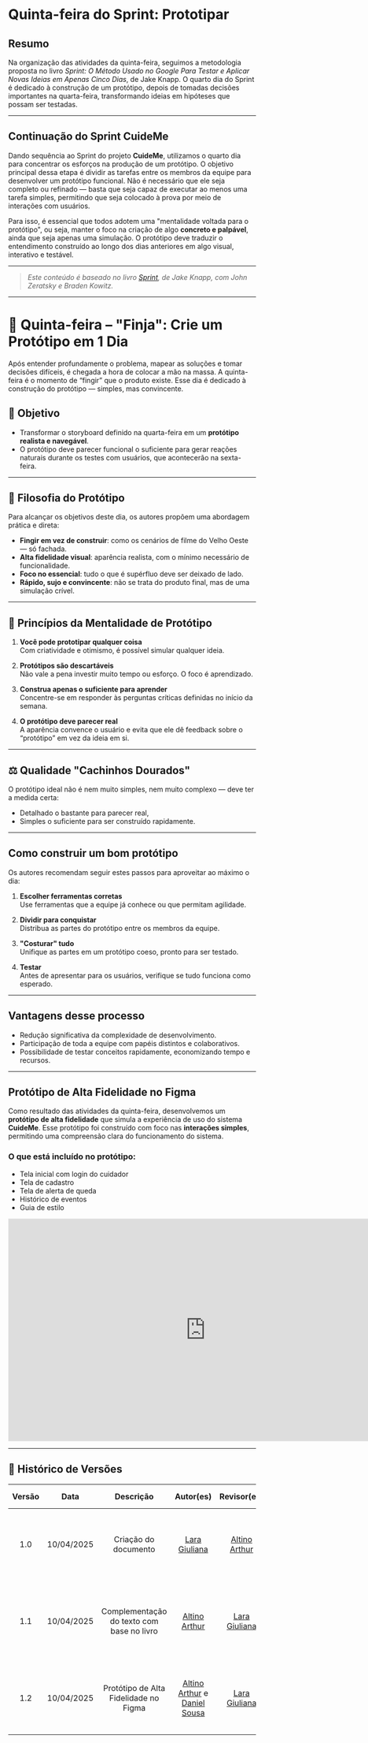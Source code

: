 # Quinta-feira do  Sprint: Prototipar

## Resumo

Na organização das atividades da quinta-feira, seguimos a metodologia proposta no livro _Sprint: O Método Usado no Google Para Testar e Aplicar Novas Ideias em Apenas Cinco Dias_, de Jake Knapp. O quarto dia do Sprint é dedicado à construção de um protótipo, depois de tomadas decisões importantes na quarta-feira, transformando ideias em hipóteses que possam ser testadas.

---

## Continuação do Sprint CuideMe

Dando sequência ao Sprint do projeto **CuideMe**, utilizamos o quarto dia para concentrar os esforços na produção de um protótipo. O objetivo principal dessa etapa é dividir as tarefas entre os membros da equipe para desenvolver um protótipo funcional. Não é necessário que ele seja completo ou refinado — basta que seja capaz de executar ao menos uma tarefa simples, permitindo que seja colocado à prova por meio de interações com usuários.

Para isso, é essencial que todos adotem uma "mentalidade voltada para o protótipo", ou seja, manter o foco na criação de algo **concreto e palpável**, ainda que seja apenas uma simulação. O protótipo deve traduzir o entendimento construído ao longo dos dias anteriores em algo visual, interativo e testável.

---

> _Este conteúdo é baseado no livro [Sprint](https://www.thesprintbook.com), de Jake Knapp, com John Zeratsky e Braden Kowitz._  

---

# 📅 Quinta-feira – "Finja": Crie um Protótipo em 1 Dia

Após entender profundamente o problema, mapear as soluções e tomar decisões difíceis, é chegada a hora de colocar a mão na massa. A quinta-feira é o momento de “fingir” que o produto existe. Esse dia é dedicado à construção do protótipo — simples, mas convincente.

## 🎯 Objetivo

- Transformar o storyboard definido na quarta-feira em um **protótipo realista e navegável**.
- O protótipo deve parecer funcional o suficiente para gerar reações naturais durante os testes com usuários, que acontecerão na sexta-feira.

---

## 💭 Filosofia do Protótipo

Para alcançar os objetivos deste dia, os autores propõem uma abordagem prática e direta:

- **Fingir em vez de construir**: como os cenários de filme do Velho Oeste — só fachada.
- **Alta fidelidade visual**: aparência realista, com o mínimo necessário de funcionalidade.
- **Foco no essencial**: tudo o que é supérfluo deve ser deixado de lado.
- **Rápido, sujo e convincente**: não se trata do produto final, mas de uma simulação crível.

---

## 🧠 Princípios da Mentalidade de Protótipo

1. **Você pode prototipar qualquer coisa**  
   Com criatividade e otimismo, é possível simular qualquer ideia.

2. **Protótipos são descartáveis**  
   Não vale a pena investir muito tempo ou esforço. O foco é aprendizado.

3. **Construa apenas o suficiente para aprender**  
   Concentre-se em responder às perguntas críticas definidas no início da semana.

4. **O protótipo deve parecer real**  
   A aparência convence o usuário e evita que ele dê feedback sobre o “protótipo” em vez da ideia em si.

---

## ⚖️ Qualidade "Cachinhos Dourados"

O protótipo ideal não é nem muito simples, nem muito complexo — deve ter a medida certa:

- Detalhado o bastante para parecer real,
- Simples o suficiente para ser construído rapidamente.

---

## Como construir um bom protótipo

Os autores recomendam seguir estes passos para aproveitar ao máximo o dia:

1. **Escolher ferramentas corretas**  
   Use ferramentas que a equipe já conhece ou que permitam agilidade.

2. **Dividir para conquistar**  
   Distribua as partes do protótipo entre os membros da equipe.

3. **"Costurar" tudo**  
   Unifique as partes em um protótipo coeso, pronto para ser testado.

4. **Testar**  
   Antes de apresentar para os usuários, verifique se tudo funciona como esperado.

---

## Vantagens desse processo

- Redução significativa da complexidade de desenvolvimento.
- Participação de toda a equipe com papéis distintos e colaborativos.
- Possibilidade de testar conceitos rapidamente, economizando tempo e recursos.

---

## Protótipo de Alta Fidelidade no Figma

Como resultado das atividades da quinta-feira, desenvolvemos um **protótipo de alta fidelidade** que simula a experiência de uso do sistema **CuideMe**. Esse protótipo foi construído com foco nas **interações simples**, permitindo uma compreensão clara do funcionamento do sistema.

### O que está incluído no protótipo:
- Tela inicial com login do cuidador
- Tela de cadastro
- Tela de alerta de queda
- Histórico de eventos
- Guia de estilo 

<iframe style="border: 1px solid rgba(0, 0, 0, 0.1);" width="800" height="450" src="https://embed.figma.com/design/5pWoQTJmN3bS5g5YSlsoYu/Untitled?node-id=0-1&embed-host=share" allowfullscreen></iframe>

---

## 📄 Histórico de Versões

| Versão |    Data    | Descrição                             | Autor(es)                                                                 | Revisor(es)                                                   | Descrição da Revisão                                                         |
|:------:|:----------:|:--------------------------------------:|:-------------------------------------------------------------------------:|:--------------------------------------------------------------:|:------------------------------------------------------------------------------:|
| 1.0    | 10/04/2025 | Criação do documento                  | [Lara Giuliana](https://github.com/gravelylara)                          | [Altino Arthur](https://github.com/arthurrochamoreira)         | Verificação da estrutura inicial e coerência com a proposta do Sprint         |
| 1.1    | 10/04/2025 | Complementação do texto com base no livro | [Altino Arthur](https://github.com/arthurrochamoreira)                  | [Lara Giuliana](https://github.com/gravelylara)                | Validação do alinhamento conceitual com o livro Sprint e clareza do conteúdo |
| 1.2    | 10/04/2025 | Protótipo de Alta Fidelidade no Figma | [Altino Arthur](https://github.com/arthurrochamoreira) e [Daniel Sousa](https://github.com/daniel-de-sousa) | [Lara Giuliana](https://github.com/gravelylara)                | Avaliação da descrição do protótipo, links e formatação                      |
